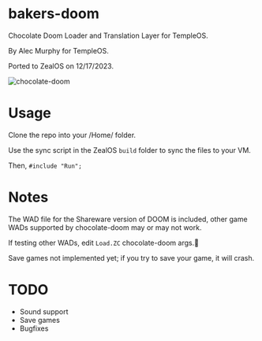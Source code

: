 # bakers-doom

Chocolate Doom Loader and Translation Layer for TempleOS.

By Alec Murphy for TempleOS.

Ported to ZealOS on 12/17/2023.

![chocolate-doom](preview.gif "chocolate-doom")

# Usage

Clone the repo into your /Home/ folder.

Use the sync script in the ZealOS `build` folder to sync the files to your VM. 

Then, `#include "Run";`

# Notes

The WAD file for the Shareware version of DOOM is included,
other game WADs supported by chocolate-doom may or may not work.

If testing other WADs, edit `Load.ZC` chocolate-doom args.

Save games not implemented yet; if you try to save your game,
it will crash. 

# TODO

- Sound support
- Save games
- Bugfixes
